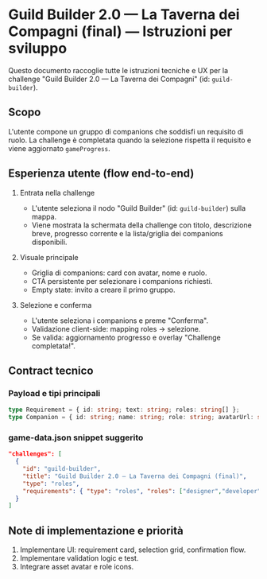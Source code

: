 # Guild Builder 2.0 — La Taverna dei Compagni (final) — Istruzioni per sviluppo

Questo documento raccoglie tutte le istruzioni tecniche e UX per la challenge "Guild Builder 2.0 — La Taverna dei Compagni" (id: `guild-builder`).

## Scopo

L'utente compone un gruppo di companions che soddisfi un requisito di ruolo. La challenge è completata quando la selezione rispetta il requisito e viene aggiornato `gameProgress`.

## Esperienza utente (flow end-to-end)

1. Entrata nella challenge

   - L'utente seleziona il nodo "Guild Builder" (id: `guild-builder`) sulla mappa.
   - Viene mostrata la schermata della challenge con titolo, descrizione breve, progresso corrente e la lista/griglia dei companions disponibili.

2. Visuale principale

   - Griglia di companions: card con avatar, nome e ruolo.
   - CTA persistente per selezionare i companions richiesti.
   - Empty state: invito a creare il primo gruppo.

3. Selezione e conferma

   - L'utente seleziona i companions e preme "Conferma".
   - Validazione client-side: mapping roles → selezione.
   - Se valida: aggiornamento progresso e overlay "Challenge completata!".

## Contract tecnico

### Payload e tipi principali

```ts
type Requirement = { id: string; text: string; roles: string[] };
type Companion = { id: string; name: string; role: string; avatarUrl: string };
```

### game-data.json snippet suggerito

```json
"challenges": [
  {
    "id": "guild-builder",
    "title": "Guild Builder 2.0 — La Taverna dei Compagni (final)",
    "type": "roles",
    "requirements": { "type": "roles", "roles": ["designer","developer","social-wizard"], "minSelected": 3 }
  }
]
```

## Note di implementazione e priorità

1. Implementare UI: requirement card, selection grid, confirmation flow.
2. Implementare validation logic e test.
3. Integrare asset avatar e role icons.

